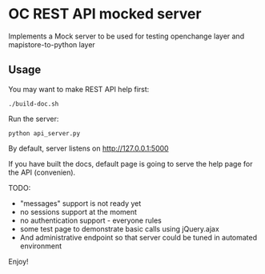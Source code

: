 OC REST API mocked server
==================================================

Implements a Mock server to be used for testing openchange layer
and mapistore-to-python layer

Usage
-----

You may want to make REST API help first:

    ./build-doc.sh

Run the server:

    python api_server.py

By default, server listens on http://127.0.0.1:5000

If you have built the docs, default page is going to serve
the help page for the API (convenien).

TODO:

* "messages" support is not ready yet
* no sessions support at the moment
* no authentication support - everyone rules
* some test page to demonstrate basic calls using jQuery.ajax
* And administrative endpoint so that server could be tuned in automated environment

Enjoy!
